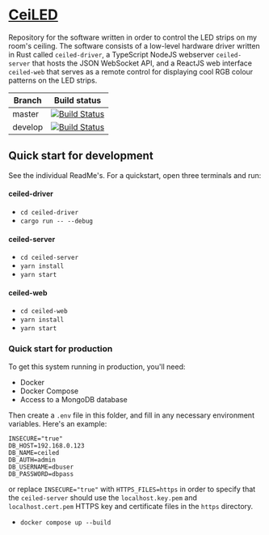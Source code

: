 # [CeiLED](https://bart.vanoort.is)

Repository for the software written in order to control the LED strips on my room's ceiling. The software consists of a low-level hardware driver written in Rust called `ceiled-driver`, a TypeScript NodeJS webserver `ceiled-server` that hosts the JSON WebSocket API, and a ReactJS web interface `ceiled-web` that serves as a remote control for displaying cool RGB colour patterns on the LED strips.

Branch  | Build status
--------|--------
master  | [![Build Status](https://travis-ci.com/bvobart/ceiLED.svg?branch=master)](https://travis-ci.com/bvobart/ceiLED)
develop | [![Build Status](https://travis-ci.com/bvobart/ceiLED.svg?branch=develop)](https://travis-ci.com/bvobart/ceiLED)

## Quick start for development

See the individual ReadMe's. For a quickstart, open three terminals and run:

#### ceiled-driver
- `cd ceiled-driver`
- `cargo run -- --debug`

#### ceiled-server
- `cd ceiled-server`
- `yarn install`
- `yarn start`

#### ceiled-web
- `cd ceiled-web`
- `yarn install`
- `yarn start`

### Quick start for production

To get this system running in production, you'll need:

- Docker
- Docker Compose
- Access to a MongoDB database

Then create a `.env` file in this folder, and fill in any necessary environment variables. Here's an example:
```
INSECURE="true"
DB_HOST=192.168.0.123
DB_NAME=ceiled
DB_AUTH=admin
DB_USERNAME=dbuser
DB_PASSWORD=dbpass
```

or replace `INSECURE="true"` with `HTTPS_FILES=https` in order to specify that the `ceiled-server` should use the `localhost.key.pem` and `localhost.cert.pem` HTTPS key and certificate files in the `https` directory.

- `docker compose up --build`

